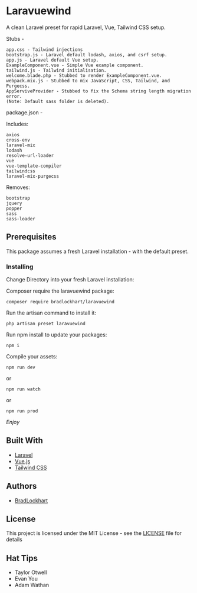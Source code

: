 # Laravuewind

A clean Laravel preset for rapid Laravel, Vue, Tailwind CSS setup.

Stubs - 

```
app.css - Tailwind injections
bootstrap.js - Laravel default lodash, axios, and csrf setup.
app.js - Laravel default Vue setup.
ExampleComponent.vue - Simple Vue example component.
tailwind.js - Tailwind initialisation.
welcome.blade.php - Stubbed to render ExampleComponent.vue.
webpack.mix.js - Stubbed to mix JavaScript, CSS, Tailwind, and Purgecss.
AppServiveProvider - Stubbed to fix the Schema string length migration error.
(Note: Default sass folder is deleted).
```

package.json - 

Includes:
```
axios
cross-env
laravel-mix
lodash
resolve-url-loader
vue
vue-template-compiler
tailwindcss
laravel-mix-purgecss
```


Removes:
```
bootstrap
jquery
popper
sass
sass-loader
```

## Prerequisites

This package assumes a fresh Laravel installation - with the default preset.

### Installing

Change Directory into your fresh Laravel installation:


Composer require the laravuewind package:

```
composer require bradlockhart/laravuewind
```


Run the artisan command to install it: 
```
php artisan preset laravuewind
```


Run npm install to update your packages:
```
npm i
```


Compile your assets:
```
npm run dev
```
or

```
npm run watch
```
or

```
npm run prod
```


*Enjoy*

## Built With

* [Laravel](https://laravel.com/)
* [Vue.js](https://vuejs.org/)
* [Tailwind CSS](https://tailwindcss.com/)

## Authors

* [BradLockhart](https://github.com/BradLockhart)

## License

This project is licensed under the MIT License - see the [LICENSE](LICENSE) file for details

## Hat Tips

* Taylor Otwell
* Evan You
* Adam Wathan